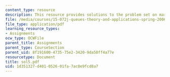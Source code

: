 ```yaml
---
content_type: resource
description: This resource provides solutions to the problem set on markov process.
file: /media/courses/15-072j-queues-theory-and-applications-spring-2006/1d351327d401052601fa7ac0e9fcd8a7_sol5.pdf
file_type: application/pdf
learning_resource_types:
- Assignments
ocw_type: OCWFile
parent_title: Assignments
parent_type: CourseSection
parent_uid: 8f191600-4735-75e2-3420-9da50ff4a77e
resourcetype: Document
title: sol5.pdf
uid: 1d351327-d401-0526-01fa-7ac0e9fcd8a7
---
```

